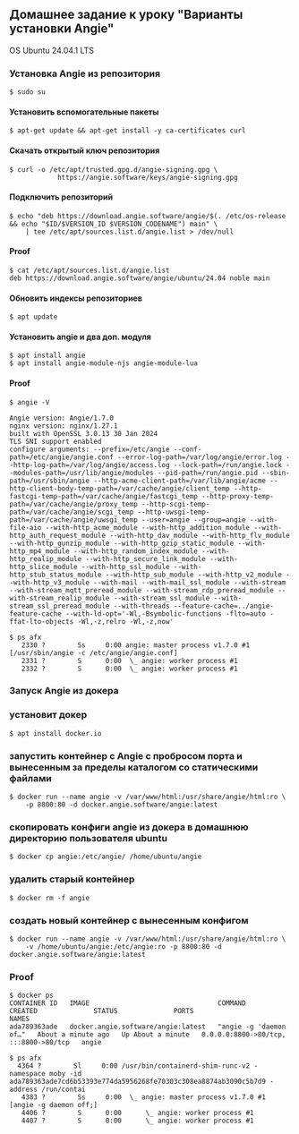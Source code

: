 ## Домашнее задание к уроку "Варианты установки Angie"

OS Ubuntu 24.04.1 LTS

### Установка Angie из репозитория

```
$ sudo su
```

#### Установить вспомогательные пакеты
```
$ apt-get update && apt-get install -y ca-certificates curl
```

#### Скачать открытый ключ репозитория
```
$ curl -o /etc/apt/trusted.gpg.d/angie-signing.gpg \
            https://angie.software/keys/angie-signing.gpg
```

#### Подключить репозиторий
```
$ echo "deb https://download.angie.software/angie/$(. /etc/os-release && echo "$ID/$VERSION_ID $VERSION_CODENAME") main" \
    | tee /etc/apt/sources.list.d/angie.list > /dev/null
```

#### Proof
```
$ cat /etc/apt/sources.list.d/angie.list
deb https://download.angie.software/angie/ubuntu/24.04 noble main
```

#### Обновить индексы репозиториев
```
$ apt update
```

#### Установить angie и два доп. модуля
```
$ apt install angie
$ apt install angie-module-njs angie-module-lua
```

#### Proof
```
$ angie -V

Angie version: Angie/1.7.0
nginx version: nginx/1.27.1
built with OpenSSL 3.0.13 30 Jan 2024
TLS SNI support enabled
configure arguments: --prefix=/etc/angie --conf-path=/etc/angie/angie.conf --error-log-path=/var/log/angie/error.log --http-log-path=/var/log/angie/access.log --lock-path=/run/angie.lock --modules-path=/usr/lib/angie/modules --pid-path=/run/angie.pid --sbin-path=/usr/sbin/angie --http-acme-client-path=/var/lib/angie/acme --http-client-body-temp-path=/var/cache/angie/client_temp --http-fastcgi-temp-path=/var/cache/angie/fastcgi_temp --http-proxy-temp-path=/var/cache/angie/proxy_temp --http-scgi-temp-path=/var/cache/angie/scgi_temp --http-uwsgi-temp-path=/var/cache/angie/uwsgi_temp --user=angie --group=angie --with-file-aio --with-http_acme_module --with-http_addition_module --with-http_auth_request_module --with-http_dav_module --with-http_flv_module --with-http_gunzip_module --with-http_gzip_static_module --with-http_mp4_module --with-http_random_index_module --with-http_realip_module --with-http_secure_link_module --with-http_slice_module --with-http_ssl_module --with-http_stub_status_module --with-http_sub_module --with-http_v2_module --with-http_v3_module --with-mail --with-mail_ssl_module --with-stream --with-stream_mqtt_preread_module --with-stream_rdp_preread_module --with-stream_realip_module --with-stream_ssl_module --with-stream_ssl_preread_module --with-threads --feature-cache=../angie-feature-cache --with-ld-opt='-Wl,-Bsymbolic-functions -flto=auto -ffat-lto-objects -Wl,-z,relro -Wl,-z,now'
```

```
$ ps afx
   2330 ?        Ss     0:00 angie: master process v1.7.0 #1 [/usr/sbin/angie -c /etc/angie/angie.conf]
   2331 ?        S      0:00  \_ angie: worker process #1
   2332 ?        S      0:00  \_ angie: worker process #1
```

### Запуск Angie из докера

### установит докер
```
$ apt install docker.io
```

### запустить контейнер с Angie с пробросом порта и вынесенным за пределы каталогом со статическими файлами
```
$ docker run --name angie -v /var/www/html:/usr/share/angie/html:ro \
    -p 8800:80 -d docker.angie.software/angie:latest
```

### скопировать конфиги angie из докера в домашнюю директорию пользователя ubuntu
```
$ docker cp angie:/etc/angie/ /home/ubuntu/angie
```

### удалить старый контейнер
```
$ docker rm -f angie
```

### создать новый контейнер с вынесенным конфигом 
```
$ docker run --name angie -v /var/www/html:/usr/share/angie/html:ro \
    -v /home/ubuntu/angie:/etc/angie:ro -p 8800:80 -d docker.angie.software/angie:latest
```

### Proof
```
$ docker ps
CONTAINER ID   IMAGE                                COMMAND                  CREATED              STATUS              PORTS                                   NAMES
ada789363ade   docker.angie.software/angie:latest   "angie -g 'daemon of…"   About a minute ago   Up About a minute   0.0.0.0:8800->80/tcp, :::8800->80/tcp   angie
```
```
$ ps afx
  4364 ?        Sl     0:00 /usr/bin/containerd-shim-runc-v2 -namespace moby -id ada789363ade7cd6b53393e774da5956268fe70303c308ea8874ab3090c5b7d9 -address /run/contai
   4383 ?        Ss     0:00  \_ angie: master process v1.7.0 #1 [angie -g daemon off;]
   4406 ?        S      0:00      \_ angie: worker process #1
   4407 ?        S      0:00      \_ angie: worker process #1
```
